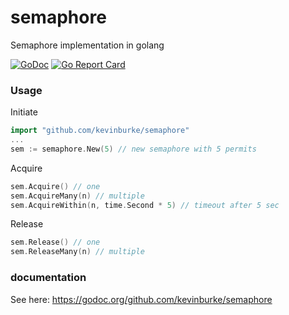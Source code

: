 
semaphore
=========

Semaphore implementation in golang

[![GoDoc](https://godoc.org/github.com/kevinburke/semaphore?status.svg)](https://godoc.org/github.com/kevinburke/semaphore)
[![Go Report Card](https://goreportcard.com/badge/github.com/kevinburke/semaphore)](https://goreportcard.com/report/github.com/kevinburke/semaphore)

### Usage
Initiate
```go
import "github.com/kevinburke/semaphore"
...
sem := semaphore.New(5) // new semaphore with 5 permits
```
Acquire
```go
sem.Acquire() // one
sem.AcquireMany(n) // multiple
sem.AcquireWithin(n, time.Second * 5) // timeout after 5 sec
```
Release
```go
sem.Release() // one
sem.ReleaseMany(n) // multiple
```

### documentation

See here: https://godoc.org/github.com/kevinburke/semaphore
